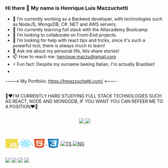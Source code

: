 ### Hi there 👋 My name is Henrique Luis Mazzuchetti

- 🔭 I’m currently working as a Backend developer, with technologies such as NodeJS, MongoDB, C# .NET and AWS servers. 
- 🌱 I’m currently learning full stack with the Altacademy Bootcamp.
- 👯 I’m looking to collaborate on Front-End projects.
- 🤔 I’m looking for help with react tips and tricks, since it's such a powerful tool, there is always much to learn!
- 💬 Ask me about my personal life, lets share stories!
- 📫 How to reach me: henrique.mazzu@gmail.com
- ⚡ Fun fact: Despite my surname beeing Italian, I'm actually Brazilian! 
- 
----> My Portfolio: https://hmazzuchetti.com/ <----

##

👀❤️I'M CURRENTLY HARD STUDYING FULL STACK TECHNOLOGIES SUCH AS REACT, NODE AND MONGODB, IF YOU WANT YOU CAN REFEER ME TO A POSITION❤️👀

##

<div align="center">
  <a href="https://github.com/hmazzuchetti">
  <img height="180em" src="https://github-readme-stats.vercel.app/api?username=hmazzuchetti&show_icons=true&theme=dracula&include_all_commits=true&count_private=true"/>
  <img height="180em" src="https://github-readme-stats.vercel.app/api/top-langs/?username=hmazzuchetti&layout=compact&langs_count=7&theme=dracula"/>
</div>
  
  ##
  
<div style="display: inline_block"><br>
  <img align="center" alt="Js" height="30" width="40" src="https://raw.githubusercontent.com/devicons/devicon/master/icons/javascript/javascript-plain.svg">
  <img align="center" alt="React" height="30" width="40" src="https://raw.githubusercontent.com/devicons/devicon/master/icons/react/react-original.svg">
  <img align="center" alt="HTML" height="30" width="40" src="https://raw.githubusercontent.com/devicons/devicon/master/icons/html5/html5-original.svg">
  <img align="center" alt="CSS" height="30" width="40" src="https://raw.githubusercontent.com/devicons/devicon/master/icons/css3/css3-original.svg">
  <img align="center" alt="TS" height="30" width="30" src="https://upload.wikimedia.org/wikipedia/commons/thumb/4/4c/Typescript_logo_2020.svg/512px-Typescript_logo_2020.svg.png?20210506173343">
  <img align="center" alt="NG" height="30" width="30" src="https://upload.wikimedia.org/wikipedia/commons/thumb/c/cf/Angular_full_color_logo.svg/512px-Angular_full_color_logo.svg.png">
  
  
  
</div>

##

<div> 
  <a href="https://instagram.com/hmazzuchetti" target="_blank"><img src="https://img.shields.io/badge/-Instagram-%23E4405F?style=for-the-badge&logo=instagram&logoColor=white" target="_blank"></a>
 	<a href="https://www.twitch.tv/hlmazzu" target="_blank"><img src="https://img.shields.io/badge/Twitch-9146FF?style=for-the-badge&logo=twitch&logoColor=white" target="_blank"></a>
  <a href = "mailto:henrique.mazzu@gmail.com"><img src="https://img.shields.io/badge/-Gmail-%23333?style=for-the-badge&logo=gmail&logoColor=white" target="_blank"></a>
  <a href="https://www.linkedin.com/in/henrique-luis-mazzuchetti-ba730a191/" target="_blank"><img src="https://img.shields.io/badge/-LinkedIn-%230077B5?style=for-the-badge&logo=linkedin&logoColor=white" target="_blank"></a> 
</div>
